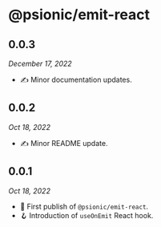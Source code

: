 # @psionic/emit-react

## 0.0.3

<i>December 17, 2022</i>

* ✍️ Minor documentation updates.

## 0.0.2

<i>Oct 18, 2022</i>

* ✍️ Minor README update.

## 0.0.1

<i>Oct 18, 2022</i>

* 🥳 First publish of `@psionic/emit-react`.
* 🪝 Introduction of `useOnEmit` React hook.
